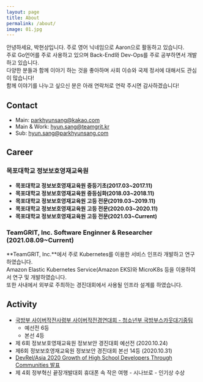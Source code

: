 ```yaml
---
layout: page
title: About
permalink: /about/
image: 01.jpg
---
```


안녕하세요, 박현상입니다. 주로 영어 닉네임으로 Aaron으로 활동하고 있습니다.  
주로 Go언어를 주로 사용하고 있으며 Back-End와 Dev-Ops를 주로 공부하면서 개발하고 있습니다.  
다양한 분들과 함께 이야기 하는 것을 좋아하며 사회 이슈와 국제 정서에 대해서도 관심이 많습니다!  
함께 이야기를 나누고 싶으신 분은 아래 연락처로 연락 주시면 감사하겠습니다!

## Contact
- Main: [parkhyunsang@kakao.com](mailto:parkhyunsang@kakao.com)
- Main & Work: [hyun.sang@teamgrit.kr](mailto:hyun.sang@teamgrit.kr)
- Sub: [hyun.sang@parkhyunsang.com](mailto:hyun.sang@parkhyunsang.com)

## Career
### 목포대학교 정보보호영재교육원
- **목포대학교 정보보호영재교육원 중등기초(2017.03~2017.11)**
- **목포대학교 정보보호영재교육원 중등심화(2018.03~2018.11)**
- **목포대학교 정보보호영재교육원 고등 전문(2019.03~2019.11)**
- **목포대학교 정보보호영재교육원 고등 전문(2020.03~2020.11)**
- **목포대학교 정보보호영재교육원 고등 전문(2021.03~Current)**

### TeamGRIT, Inc. Software Enginner & Researcher (2021.08.09~Current)
**TeamGRIT, Inc.**에서 주로 Kubernetes를 이용한 서비스 인프라 개발하고 연구하였습니다.  
Amazon Elastic Kubernetes Service(Amazon EKS)와 MicroK8s 등을 이용하여서 연구 및 개발하였습니다.  
또한 사내에서 외부로 주최하는 경진대회에서 사용될 인프라 설계를 하였습니다.  

## Activity

- [국방부 사이버작전사령부 사이버작전경연대회 - 청소년부 국방부스카웃대기중팀](https://cyberoc.kr/)
    - 예선전 6등 
    - 본선 4등
- 제 6회 정보보호영재교육원 정보보안 경진대회 예선전 (2020.10.24)
- 제6회 정보보호영재교육원 정보보안 경진대회 본선 14등 (2020.10.31)
- [DevRel/Asia 2020 Growth of High School Developers Through Communities 발표](https://youtu.be/95pROiP8qV4)
- 제 4회 정부혁신 끝장개발대회 휴대폰 속 작은 여행 - 시나브로 - 인기상 수상